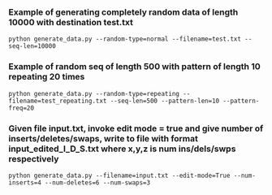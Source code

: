 ### Example of generating completely random data of length 10000 with destination test.txt
```python generate_data.py --random-type=normal --filename=test.txt --seq-len=10000```

### Example of random seq of length 500 with pattern of length 10 repeating 20 times
```python generate_data.py --random-type=repeating --filename=test_repeating.txt --seq-len=500 --pattern-len=10 --pattern-freq=20```

### Given file input.txt, invoke edit mode = true and give number of inserts/deletes/swaps, write to file with format input_edited_<x>I_<y>D_<z>S.txt where x,y,z is num ins/dels/swps respectively
```python generate_data.py --filename=input.txt --edit-mode=True --num-inserts=4 --num-deletes=6 --num-swaps=3```
